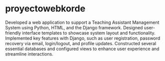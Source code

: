 ﻿# proyectowebkorde
Developed a web application to support a Teaching Assistant Management System using Python, HTML, and the Django framework. Designed user-friendly interface templates to showcase system layout and functionality. Implemented key features with Django, such as user registration, password recovery via email, login/logout, and profile updates. Constructed several essential databases and configured views to enhance user experience and streamline interactions.
